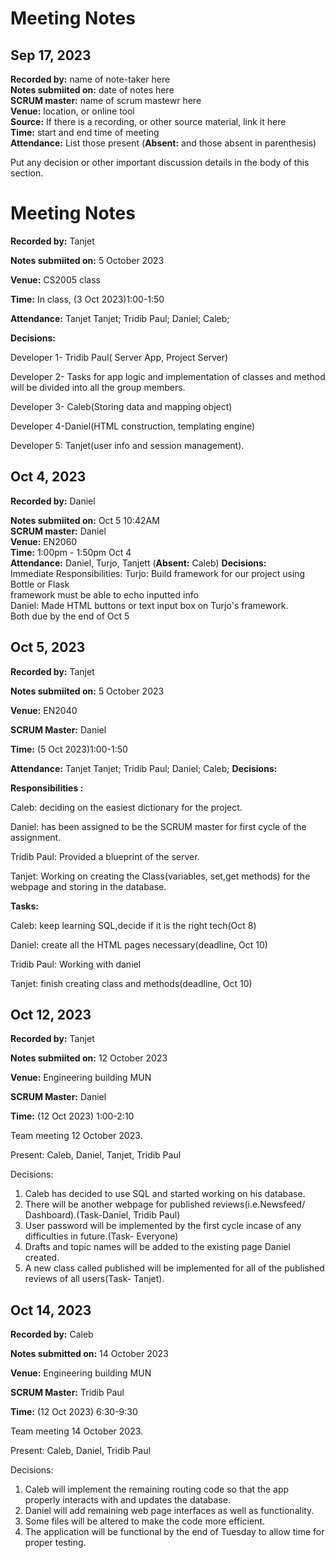 # Meeting Notes

## Sep 17, 2023
**Recorded by:** name of note-taker here  
**Notes submiited on:** date of notes here  
**SCRUM master:** name of scrum mastewr here  
**Venue:** location, or online tool  
**Source:** If there is a recording, or other source material, link it here  
**Time:** start and end time of meeting  
**Attendance:** List those present (**Absent:** and those absent in parenthesis)

Put any decision or other important discussion details in the body of this section. 


# Meeting Notes

**Recorded by:** Tanjet

**Notes submiited on:** 5 October 2023
  
**Venue:** CS2005 class

**Time:** In class, (3 Oct 2023)1:00-1:50 

**Attendance:** Tanjet Tanjet; Tridib Paul; Daniel; Caleb;

**Decisions:** 

Developer 1- Tridib Paul( Server App, Project Server)

Developer 2- Tasks for app logic and implementation of classes and method will be divided into all the group members.

Developer 3- Caleb(Storing data and mapping object)

Developer 4-Daniel(HTML construction, templating engine)

Developer 5: Tanjet(user info and session management).


## Oct 4, 2023
**Recorded by:** Daniel 

**Notes submiited on:** Oct 5 10:42AM   
**SCRUM master:** Daniel    
**Venue:**  EN2060   
**Time:**  1:00pm - 1:50pm Oct 4     
**Attendance:** 
Daniel, Turjo, Tanjett
(**Absent:** Caleb)
**Decisions:**   
Immediate Responsibilities:
    Turjo: Build framework for our project using Bottle or Flask  
        framework must be able to echo inputted info  
    Daniel: Made HTML buttons or text input box on Turjo's framework.  
    Both due by the end of Oct 5  


## Oct 5, 2023

**Recorded by:** Tanjet

**Notes submiited on:** 5 October 2023

**Venue:** EN2040

**SCRUM Master:** Daniel 

**Time:** (5 Oct 2023)1:00-1:50

**Attendance:** Tanjet Tanjet; Tridib Paul; Daniel; Caleb;
**Decisions:**

**Responsibilities :**

Caleb: deciding on the easiest dictionary for the project.

Daniel: has been assigned to be the SCRUM master for first cycle of the assignment.

Tridib Paul: Provided a blueprint of the server. 

Tanjet: Working on creating the Class(variables, set,get methods) for the webpage and storing in the database.

**Tasks:**

Caleb: keep learning SQL,decide if it is the right tech(Oct 8)

Daniel: create all the HTML pages necessary(deadline, Oct 10)

Tridib Paul: Working with daniel

Tanjet: finish creating class and methods(deadline, Oct 10)

 
## Oct 12, 2023

**Recorded by:** Tanjet

**Notes submiited on:** 12 October 2023

**Venue:** Engineering building MUN

**SCRUM Master:** Daniel 

**Time:** (12 Oct 2023) 1:00-2:10

Team meeting 12 October 2023.

Present: Caleb, Daniel, Tanjet, Tridib Paul

Decisions: 

1) Caleb has decided to use SQL and started working on his database.
2) There will be another webpage for published reviews(i.e.Newsfeed/ Dashboard).(Task-Daniel, Tridib Paul)
3) User password will be implemented by the first cycle incase of any difficulties in future.(Task- Everyone)
4) Drafts and topic names will be added to the existing page Daniel created.
5) A new class called published will be implemented for all of the published reviews of all users(Task- Tanjet).


## Oct 14, 2023

**Recorded by:** Caleb

**Notes submitted on:** 14 October 2023

**Venue:** Engineering building MUN

**SCRUM Master:** Tridib Paul 

**Time:** (12 Oct 2023) 6:30-9:30

Team meeting 14 October 2023.

Present: Caleb, Daniel, Tridib Paul

Decisions: 

1) Caleb will implement the remaining routing code so that the app properly interacts with and updates the database.
2) Daniel will add remaining web page interfaces as well as functionality.
3) Some files will be altered to make the code more efficient.
4) The application will be functional by the end of Tuesday to allow time for proper testing.
 


